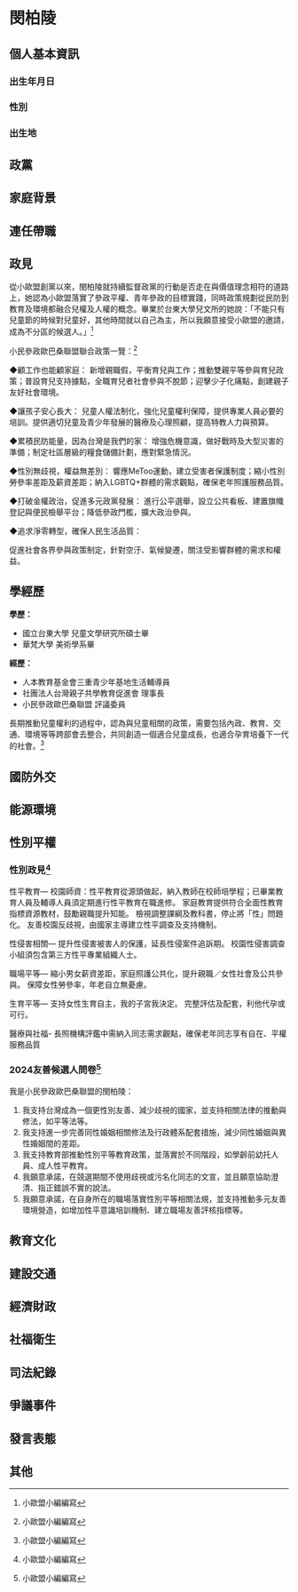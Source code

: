 # 閔柏陵

## 個人基本資訊

### 出生年月日

### 性別

### 出生地

## 政黨

## 家庭背景

## 連任帶職

## 政見

從小歐盟創黨以來，閔柏陵就持續監督政黨的行動是否走在與價值理念相符的道路上，她認為小歐盟落實了參政平權、青年參政的目標實踐，同時政策規劃從民防到教育及環境都融合兒權及人權的概念。畢業於台東大學兒文所的她說：「不能只有兒童節的時候對兒童好，其他時間就以自己為主，所以我願意接受小歐盟的邀請，成為不分區的候選人。」[^1]

小民參政歐巴桑聯盟聯合政策一覽：[^1]

◆顧工作也能顧家庭：
新增親職假，平衡育兒與工作；推動雙親平等參與育兒政策；普設育兒支持據點，全職育兒者社會參與不脫節；迎擊少子化痛點，創建親子友好社會環境。

◆讓孩子安心長大：
兒童人權法制化，強化兒童權利保障，提供專業人員必要的培訓。提供適切兒童及青少年發展的醫療及心理照顧，提高特教人力與預算。

◆累積民防能量，因為台灣是我們的家：
增強危機意識，做好戰時及大型災害的準備；制定社區層級的糧食儲備計劃，應對緊急情況。

◆性別無歧視，權益無差別：
響應MeToo運動，建立受害者保護制度；縮小性別勞參率差距及薪資差距；納入LGBTQ+群體的需求觀點，確保老年照護服務品質。

◆打破金權政治，促進多元政黨發展：
進行公平選舉，設立公共看板、建置旗幟登記與便民檢舉平台；降低參政門檻，擴大政治參與。 

◆追求淨零轉型，確保人民生活品質：

促進社會各界參與政策制定，針對空汙、氣候變遷，關注受影響群體的需求和權益。

[^1]: 小歐盟小編編寫

## 學經歷

**學歷：**
- 國立台東大學 兒童文學研究所碩士畢
- 華梵大學 美術學系畢

**經歷：**
- 人本教育基金會三重青少年基地生活輔導員
- 社團法人台灣親子共學教育促進會 理事長
- 小民參政歐巴桑聯盟 評議委員

長期推動兒童權利的過程中，認為與兒童相關的政策，需要包括內政、教育、交通、環境等等跨部會去整合，共同創造一個適合兒童成長，也適合孕育培養下一代的社會。[^1]

[^1]:[小民參政歐巴桑聯盟粉專](https://www.facebook.com/photo/?fbid=909476433878280&set=a.903303214495602)

## 國防外交

## 能源環境

## 性別平權

### 性別政見[^1]

性平教育—
校園師資：性平教育從源頭做起，納入教師在校師培學程；已畢業教育人員及輔導人員須定期進行性平教育在職進修。
家庭教育提供符合全面性教育指標資源教材，鼓勵親職提升知能。
檢視調整課綱及教科書，停止將「性」問題化。
友善校園反歧視，由國家主導建立性平調查及支持機制。

性侵害相關—
提升性侵害被害人的保護，延長性侵案件追訴期。
校園性侵害調查小組須包含第三方性平專業組織人士。

職場平等—
縮小男女薪資差距，家庭照護公共化，提升親職／女性社會及公共參與。
保障女性勞參率，年老自立無憂慮。

生育平等—
支持女性生育自主，我的子宮我決定。
完整評估及配套，利他代孕或可行。

醫療與社福- 
長照機構評鑑中需納入同志需求觀點，確保老年同志享有自在、平權服務品質

### 2024友善候選人問卷[^1]

我是小民參政歐巴桑聯盟的閔柏陵：

1. 我支持台灣成為一個更性別友善、減少歧視的國家，並支持相關法律的推動與修法，如平等法等。
1. 我支持進一步完善同性婚姻相關修法及行政體系配套措施，減少同性婚姻與異性婚姻間的差距。
1. 我支持教育部推動性別平等教育政策，並落實於不同階段，如學齡前幼托人員、成人性平教育。
1. 我願意承諾，在競選期間不使用歧視或污名化同志的文宣，並且願意協助澄清、指正錯誤不實的說法。
1. 我願意承諾，在自身所在的職場落實性別平等相關法規，並支持推動多元友善環境營造，如增加性平意識培訓機制、建立職場友善評核指標等。

[^1]: https://pridewatch.tw/candidate/sammii

## 教育文化

## 建設交通

## 經濟財政

## 社福衛生

## 司法紀錄

## 爭議事件

## 發言表態

## 其他
